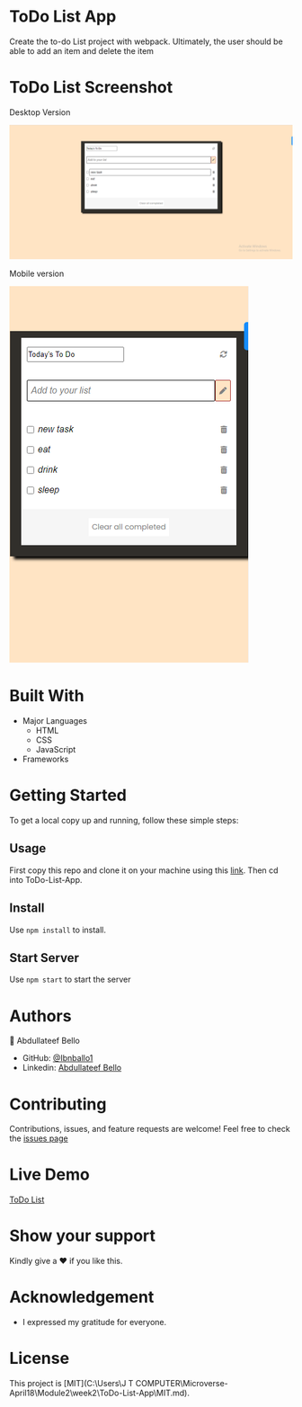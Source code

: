 # ToDo List App
<p>Create the to-do List project with webpack. Ultimately, the user should be able to add an item and delete the item</p>

# ToDo List Screenshot
<div>
  <p>Desktop Version</p>
  <img src='https://github.com/Ibnballo1/ToDo-List-App/blob/e80d9eb16f3a7168ee10f8b9d444f659813cbc36/screenshot/desktop.png' alt='Todo List Screenshot'>
  <br />
  <p>Mobile version</p>
  <div>
    <img src='https://github.com/Ibnballo1/ToDo-List-App/blob/e80d9eb16f3a7168ee10f8b9d444f659813cbc36/screenshot/mobile.png' alt='Mobile screenshot' />
  </div>
</div>

# Built With
* Major Languages
    - HTML
    - CSS
    - JavaScript
* Frameworks
# Getting Started
To get a local copy up and running, follow these simple steps:
## Usage
First copy this repo and clone it on your machine using this [link](git@github.com:Ibnballo1/ToDo-List-App.git).
Then cd into ToDo-List-App.

## Install
Use `npm install` to install.

## Start Server
Use `npm start` to start the server

# Authors
:adult: Abdullateef Bello
- GitHub: [@Ibnballo1](https://github.com/Ibnballo1/)
- Linkedin: [Abdullateef Bello](https://www.linkedin.com/in/abdullateef-bello-1b8006228/)

# Contributing
Contributions, issues, and feature requests are welcome!
Feel free to check the [issues page](https://github.com/Ibnballo1/webpack/issues)

# Live Demo
[ToDo List](https://marvelous-frangipane-df8372.netlify.app/)

# Show your support
Kindly give a :hearts: if you like this.

# Acknowledgement
- I expressed my gratitude for everyone.

# License
This project is [MIT](C:\Users\J T COMPUTER\Microverse-April18\Module2\week2\ToDo-List-App\MIT.md).